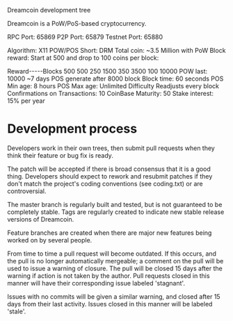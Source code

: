 
Dreamcoin development tree

Dreamcoin is a PoW/PoS-based cryptocurrency.

RPC Port: 65869
P2P Port: 65879
Testnet Port: 65880

Algorithm: X11 POW/POS
Short: DRM
Total coin: ~3.5 Million with PoW
Block reward: Start at 500 and drop to 100 coins per block:

 Reward-----Blocks
 500        500
 250        1500
 350        3500
 100        10000 
POW last: 10000 ~7 days
POS generate after 8000 block
Block time: 60 seconds
POS Min age: 8 hours
POS Max age: Unlimited
Difficulty Readjusts every block
Confirmations on Transactions: 10
CoinBase Maturity: 50
Stake interest: 15% per year

Development process
===========================

Developers work in their own trees, then submit pull requests when
they think their feature or bug fix is ready.

The patch will be accepted if there is broad consensus that it is a
good thing.  Developers should expect to rework and resubmit patches
if they don't match the project's coding conventions (see coding.txt)
or are controversial.

The master branch is regularly built and tested, but is not guaranteed
to be completely stable. Tags are regularly created to indicate new
stable release versions of Dreamcoin.

Feature branches are created when there are major new features being
worked on by several people.

From time to time a pull request will become outdated. If this occurs, and
the pull is no longer automatically mergeable; a comment on the pull will
be used to issue a warning of closure. The pull will be closed 15 days
after the warning if action is not taken by the author. Pull requests closed
in this manner will have their corresponding issue labeled 'stagnant'.

Issues with no commits will be given a similar warning, and closed after
15 days from their last activity. Issues closed in this manner will be 
labeled 'stale'.
